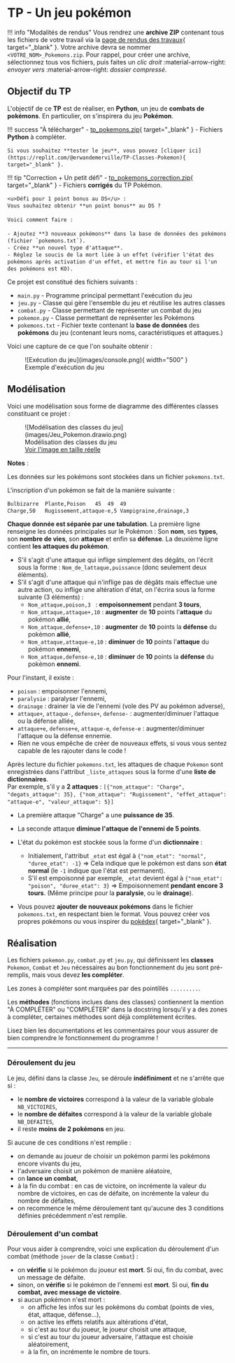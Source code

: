 # TP - Un jeu pokémon

!!! info "Modalités de rendus"
    Vous rendrez une **archive ZIP** contenant tous les fichiers de votre travail via la [page de rendus des travaux](../../rendus.md){ target="_blank" }. Votre archive devra se nommer `<VOTRE_NOM>_Pokemons.zip`. Pour rappel, pour créer une archive, sélectionnez tous vos fichiers, puis faites un *clic droit* :material-arrow-right: *envoyer vers* :material-arrow-right: *dossier compressé*.

## Objectif du TP

L'objectif de ce **TP** est de réaliser, en **Python**, un jeu de **combats de pokémons**.
En particulier, on s'inspirera du jeu **Pokémon**.

!!! success "À télécharger"
    - [tp_pokemons.zip](exercices/tp_pokemons.zip){ target="_blank" } - Fichiers **Python** à compléter.

    Si vous souhaitez **tester le jeu**, vous pouvez [cliquer ici](https://replit.com/@erwandemerville/TP-Classes-Pokemon){ target="_blank" }.

!!! tip "Correction + Un petit défi"
    - [tp_pokemons_correction.zip](exercices/tp_pokemon_correction.zip){ target="_blank" } - Fichiers **corrigés** du TP Pokémon.

    <u>Défi pour 1 point bonus au DS</u> :  
    Vous souhaitez obtenir **un point bonus** au DS ?

    Voici comment faire :

    - Ajoutez **3 nouveaux pokémons** dans la base de données des pokémons (fichier `pokemons.txt`).
    - Créez **un nouvel type d'attaque**.
    - Réglez le soucis de la mort liée à un effet (vérifier l'état des pokémons après activation d'un effet, et mettre fin au tour si l'un des pokémons est KO).

Ce projet est constitué des fichiers suivants :

* `main.py` - Programme principal permettant l'exécution du jeu
* `jeu.py` - Classe qui gère l'ensemble du jeu et réutilise les autres classes
* `combat.py` - Classe permettant de représenter un combat du jeu
* `pokemon.py` - Classe permettant de représenter les Pokémons
* `pokemons.txt` - Fichier texte contenant la **base de données** des **pokémons** du jeu (contenant leurs noms, caractéristiques et attaques.)

Voici une capture de ce que l'on souhaite obtenir :

<figure markdown>
  ![Exécution du jeu](images/console.png){ width="500" }
  <figcaption>Exemple d'exécution du jeu</figcaption>
</figure>

## Modélisation

Voici une modélisation sous forme de diagramme des différentes classes constituant ce projet :

<figure markdown>
  ![Modélisation des classes du jeu](images/Jeu_Pokemon.drawio.png)
  <figcaption>Modélisation des classes du jeu<br /><a href="../images/Jeu_Pokemon.drawio.png" target="_blank">Voir l'image en taille réelle</a></figcaption>
</figure>

**Notes** :

Les données sur les pokémons sont stockées dans un fichier `pokemons.txt`.

L'inscription d'un pokémon se fait de la manière suivante :

```
Bulbizarre	Plante,Poison	45	49	49
Charge,50	Rugissement,attaque-e,5	Vampigraine,drainage,3
```

**Chaque donnée est séparée par une tabulation**.
La première ligne renseigne les données principales sur le Pokémon : Son **nom**, ses **types**, son **nombre de vies**, son **attaque** et enfin sa **défense**.
La deuxième ligne contient **les attaques du pokémon**.

- S'il s'agit d'une attaque qui inflige simplement des dégâts, on l'écrit sous la forme : `Nom_de_lattaque,puissance` (donc seulement deux éléments).
- S'il s'agit d'une attaque qui n'inflige pas de dégâts mais effectue une autre action, ou inflige une altération d'état, on l'écrira sous la forme suivante (3 éléments) :
    - `Nom_attaque,poison,3 ` : **empoisonnement** pendant **3 tours**,
    - `Nom_attaque,attaque+,10` : **augmenter** de **10** points l'**attaque** du pokémon **allié**,
    - `Nom_attaque,defense+,10` : **augmenter** de **10** points la **défense** du pokémon **allié**,
    - `Nom_attaque,attaque-e,10` : **diminuer** de **10** points l'**attaque** du pokémon **ennemi**,
    - `Nom_attaque,defense-e,10` : **diminuer** de **10** points la **défense** du pokémon **ennemi**.

Pour l'instant, il existe :

* `poison` : empoisonner l'ennemi,
* `paralysie` : paralyser l'ennemi,
* `drainage` : drainer la vie de l'ennemi (vole des PV au pokémon adverse),
* `attaque+`, `attaque-`, `defense+`, `defense-` : augmenter/diminuer l'attaque ou la défense alliée,
* `attaque+e`, `defense+e`, `attaque-e`, `defense-e` : augmenter/diminuer l'attaque ou la défense ennemie.
* Rien ne vous empêche de créer de nouveaux effets, si vous vous sentez capable de les rajouter dans le code !

Après lecture du fichier `pokemons.txt`, les attaques de chaque `Pokemon` sont enregistrées dans l'attribut `_liste_attaques` sous la forme d'une **liste de dictionnaires**.  
Par exemple, s'il y a **2 attaques** : `[{"nom_attaque": "Charge", "degats_attaque": 35}, {"nom_attaque": "Rugissement", "effet_attaque": "attaque-e", "valeur_attaque": 5}]`

- La première attaque "Charge" a une **puissance de 35**.
- La seconde attaque **diminue l'attaque de l'ennemi de 5 points**.

- L'état du pokémon est stockée sous la forme d'un **dictionnaire** :
    - Initialement, l'attribut `_etat` est égal à `{"nom_etat": "normal", "duree_etat": -1}` => Cela indique que le pokémon est dans son **état normal** (le `-1` indique que l'état est permanent).
    - S'il est empoisonné par exemple, `_etat` devient égal à `{"nom_etat": "poison", "duree_etat": 3}` => Empoisonnement **pendant encore 3 tours**. (Même principe pour la **paralysie**, ou le **drainage**).

- Vous pouvez **ajouter de nouveaux pokémons** dans le fichier `pokemons.txt`, en respectant bien le format.
Vous pouvez créer vos propres pokémons ou vous inspirer du [pokédex](https://www.pokebip.com/pokedex/pokedex_5G_liste_des_pokemon.html){ target="_blank" }.

## Réalisation

Les fichiers `pokemon.py`, `combat.py` et `jeu.py`, qui définissent les **classes** `Pokemon`, `Combat` et `Jeu` nécessaires au bon fonctionnement du jeu sont pré-remplis, mais vous devez **les compléter**.

Les zones à compléter sont marquées par des pointillés `.........`.

Les **méthodes** (fonctions inclues dans des classes) contiennent la mention "À COMPLÉTER" ou "COMPLÉTER" dans la docstring lorsqu'il y a des zones à compléter, certaines méthodes sont déjà complètement écrites.

Lisez bien les documentations et les commentaires pour vous assurer de bien comprendre le fonctionnement du programme !

---

### Déroulement du jeu

Le jeu, défini dans la classe `Jeu`, se déroule **indéfiniment** et ne s'arrête que si :

* le **nombre de victoires** correspond à la valeur de la variable globale `NB_VICTOIRES`,
* le **nombre de défaites** correspond à la valeur de la variable globale `NB_DEFAITES`,
* il reste **moins de 2 pokémons** en jeu.

Si aucune de ces conditions n'est remplie :

* on demande au joueur de choisir un pokémon parmi les pokémons encore vivants du jeu,
* l'adversaire choisit un pokémon de manière aléatoire,
* on **lance un combat**,
* à la fin du combat : en cas de victoire, on incrémente la valeur du nombre de victoires, en cas de défaite, on incrémente la valeur du nombre de défaites,
* on recommence le même déroulement tant qu'aucune des 3 conditions définies précédemment n'est remplie.

### Déroulement d'un combat

Pour vous aider à comprendre, voici une explication du déroulement d'un combat (méthode `jouer` de la classe `Combat`) :

* on **vérifie** si le pokémon du joueur est **mort**. Si oui, fin du combat, avec un message de défaite.
* sinon, on **vérifie** si le pokémon de l'ennemi est **mort**. Si oui, **fin du combat, avec message de victoire**.
* si aucun pokémon n'est mort :
  * on affiche les infos sur les pokémons du combat (points de vies, état, attaque, défense...),
  * on active les effets relatifs aux altérations d'état,
  * si c'est au tour du joueur, le joueur choisit une attaque,
  * si c'est au tour du joueur adversaire, l'attaque est choisie aléatoirement,
  * à la fin, on incrémente le nombre de tours.
